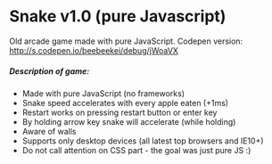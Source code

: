 # Snake v1.0 (pure Javascript)

Old arcade game made with pure JavaScript.
Codepen version: http://s.codepen.io/beebeekei/debug/jWoaVX

##### Description of game:

- Made with pure JavaScript (no frameworks)
- Snake speed accelerates with every apple eaten (+1ms)
- Restart works on pressing restart button or enter key
- By holding arrow key snake will accelerate (while holding)
- Aware of walls
- Supports only desktop devices (all latest top browsers and IE10+)
- Do not call attention on CSS part - the goal was just pure JS :)